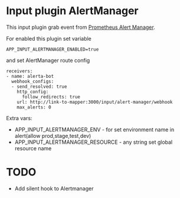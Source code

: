 # Input plugin AlertManager

This input plugin grab event from [Prometheus Alert Manager](https://prometheus.io/docs/alerting/latest/alertmanager/).

For enabled this plugin set variable 
```dotenv
APP_INPUT_ALERTMANAGER_ENABLED=true
```
and set AlertManager route config
```dotenv
receivers:
- name: alerta-bot
  webhook_configs:
  - send_resolved: true
    http_config:
      follow_redirects: true
    url: http://link-to-mapper:3000/input/alert-manager/webhook
    max_alerts: 0
```
Extra vars:
- APP_INPUT_ALERTMANAGER_ENV - for set environment name in alert(allow prod,stage,test,dev)
- APP_INPUT_ALERTMANAGER_RESOURCE - any string set global resource name

# TODO
- Add silent hook to Alertmanager
